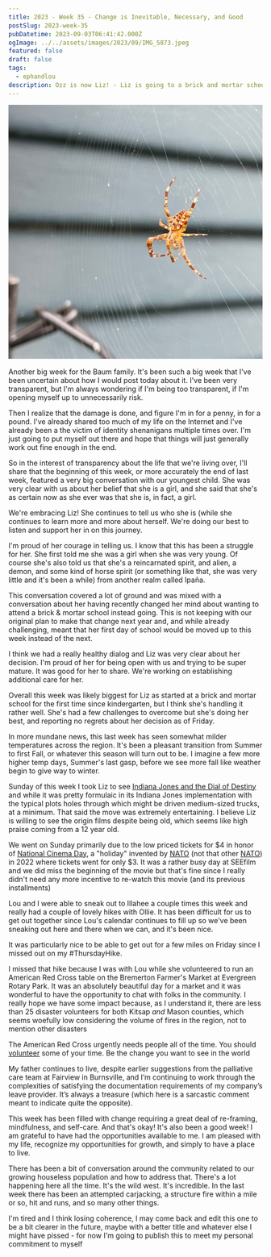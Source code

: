 ```yaml
---
title: 2023 - Week 35 - Change is Inevitable, Necessary, and Good
postSlug: 2023-week-35
pubDatetime: 2023-09-03T06:41:42.000Z
ogImage: ../../assets/images/2023/09/IMG_5873.jpeg
featured: false
draft: false
tags:
  - ephandlou
description: Ozz is now Liz! - Liz is going to a brick and mortar school - a movie date with the kiddo to see the new Indiana Jones movie (on National Cinema Day) - Red Cross at Bremerton Farmers Market (VOLUNTEER OPPORTUNITIES ABOUND!)
---
```


![Featured Image](../../assets/images/2023/09/IMG_5873.jpeg)

Another big week for the Baum family. It's been such a big week that I've been uncertain about how I would post today about it. I've been very transparent, but I'm always wondering if I'm being too transparent, if I'm opening myself up to unnecessarily risk.

Then I realize that the damage is done, and figure I'm in for a penny, in for a pound. I've already shared too much of my life on the Internet and I've already been a the victim of identity shenanigans multiple times over. I'm just going to put myself out there and hope that things will just generally work out fine enough in the end.

So in the interest of transparency about the life that we're living over, I'll share that the beginning of this week, or more accurately the end of last week, featured a very big conversation with our youngest child. She was very clear with us about her belief that she is a girl, and she said that she's as certain now as she ever was that she is, in fact, a girl.

We're embracing Liz! She continues to tell us who she is (while she continues to learn more and more about herself. We're doing our best to listen and support her in on this journey.

I'm proud of her courage in telling us. I know that this has been a struggle for her. She first told me she was a girl when she was very young. Of course she's also told us that she's a reincarnated spirit, and alien, a demon, and some kind of horse spirit (or something like that, she was very little and it's been a while) from another realm called Ipaña.

This conversation covered a lot of ground and was mixed with a conversation about her having recently changed her mind about wanting to attend a brick & mortar school instead going. This is not keeping with our original plan to make that change next year and, and while already challenging, meant that her first day of school would be moved up to this week instead of the next.

I think we had a really healthy dialog and Liz was very clear about her decision. I'm proud of her for being open with us and trying to be super mature. It was good for her to share. We're working on establishing additional care for her.

Overall this week was likely biggest for Liz as started at a brick and mortar school for the first time since kindergarten, but I think she's handling it rather well. She's had a few challenges to overcome but she's doing her best, and reporting no regrets about her decision as of Friday.

In more mundane news, this last week has seen somewhat milder temperatures across the region. It's been a pleasant transition from Summer to first Fall, or whatever this season will turn out to be. I imagine a few more higher temp days, Summer's last gasp, before we see more fall like weather begin to give way to winter.

Sunday of this week I took Liz to see [Indiana Jones and the Dial of Destiny](https://www.imdb.com/title/tt1462764/) and while it was pretty formulaic in its Indiana Jones implementation with the typical plots holes through which might be driven medium-sized trucks, at a minimum. That said the move was extremely entertaining. I believe Liz is willing to see the origin films despite being old, which seems like high praise coming from a 12 year old.

We went on Sunday primarily due to the low priced tickets for $4 in honor of [National Cinema Day](https://en.wikipedia.org/wiki/National_Association_of_Theatre_Owners#National_Cinema_Day), a "holiday" invented by [NATO](https://en.wikipedia.org/wiki/National_Association_of_Theatre_Owners) (not that other [NATO](https://en.wikipedia.org/wiki/NATO)) in 2022 where tickets went for only $3. It was a rather busy day at SEEfilm and we did miss the beginning of the movie but that's fine since I really didn't need any more incentive to re-watch this movie (and its previous installments)

Lou and I were able to sneak out to Illahee a couple times this week and really had a couple of lovely hikes with Ollie. It has been difficult for us to get out together since Lou's calendar continues to fill up so we've been sneaking out here and there when we can, and it's been nice.

It was particularly nice to be able to get out for a few miles on Friday since I missed out on my #ThursdayHike.

I missed that hike because I was with Lou while she volunteered to run an American Red Cross table on the Bremerton Farmer's Market at Evergreen Rotary Park. It was an absolutely beautiful day for a market and it was wonderful to have the opportunity to chat with folks in the community. I really hope we have some impact because, as I understand it, there are less than 25 disaster volunteers for both Kitsap _and_ Mason counties, which seems woefully low considering the volume of fires in the region, not to mention other disasters

The American Red Cross urgently needs people all of the time. You should [volunteer](https://www.redcross.org/volunteer/become-a-volunteer/urgent-need-for-volunteers.html) some of your time. Be the change you want to see in the world

My father continues to live, despite earlier suggestions from the palliative care team at Fairview in Burnsville, and I’m continuing to work through the complexities of satisfying the documentation requirements of my company’s leave provider. It’s always a treasure (which here is a sarcastic comment meant to indicate quite the opposite).

This week has been filled with change requiring a great deal of re-framing, mindfulness, and self-care. And that's okay! It's also been a good week! I am grateful to have had the opportunities available to me. I am pleased with my life, recognize my opportunities for growth, and simply to have a place to live.

There has been a bit of conversation around the community related to our growing houseless population and how to address that. There's a lot happening here all the time. It's the wild west. It's incredible. In the last week there has been an attempted carjacking, a structure fire within a mile or so, hit and runs, and so many other things.

I'm tired and I think losing coherence, I may come back and edit this one to be a bit clearer in the future, maybe with a better title and whatever else I might have pissed - for now I'm going to publish this to meet my personal commitment to myself
